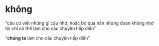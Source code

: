 # không

“cậu cứ viết những gì cậu nhớ, hoặc bỏ qua hẳn những đoạn không nhớ  
tôi chỉ có thể làm cho câu chuyện tiếp diễn”

“**chúng ta** làm cho câu chuyện tiếp diễn”
